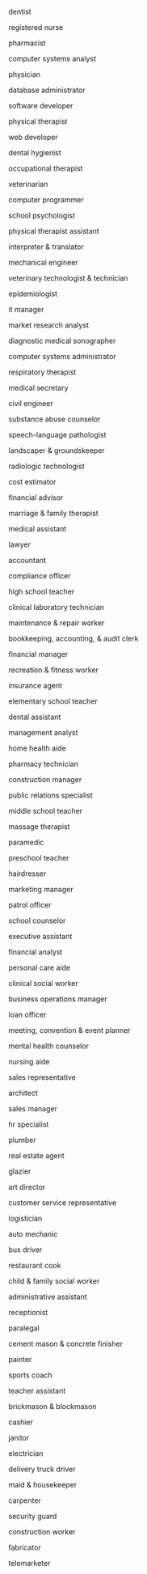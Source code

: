

dentist

registered nurse

pharmacist

computer systems analyst

physician

database administrator

software developer

physical therapist

web developer

dental hygienist

occupational therapist

veterinarian

computer programmer

school psychologist

physical therapist assistant

interpreter & translator

mechanical engineer

veterinary technologist & technician

epidemiologist

it manager

market research analyst

diagnostic medical sonographer

computer systems administrator

respiratory therapist

medical secretary

civil engineer

substance abuse counselor

speech-language pathologist

landscaper & groundskeeper

radiologic technologist

cost estimator

financial advisor

marriage & family therapist

medical assistant

lawyer

accountant

compliance officer

high school teacher

clinical laboratory technician

maintenance & repair worker

bookkeeping, accounting, & audit clerk

financial manager

recreation & fitness worker

insurance agent

elementary school teacher

dental assistant

management analyst

home health aide

pharmacy technician

construction manager

public relations specialist

middle school teacher

massage therapist

paramedic

preschool teacher

hairdresser

marketing manager

patrol officer

school counselor

executive assistant

financial analyst

personal care aide

clinical social worker

business operations manager

loan officer

meeting, convention & event planner

mental health counselor

nursing aide

sales representative

architect

sales manager

hr specialist

plumber

real estate agent

glazier

art director

customer service representative

logistician

auto mechanic

bus driver

restaurant cook

child & family social worker

administrative assistant

receptionist

paralegal

cement mason & concrete finisher

painter

sports coach

teacher assistant

brickmason & blockmason

cashier

janitor

electrician

delivery truck driver

maid & housekeeper

carpenter

security guard

construction worker

fabricator

telemarketer